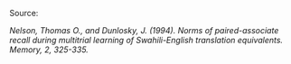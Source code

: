 Source:

_Nelson, Thomas O., and Dunlosky, J. (1994). Norms of paired-associate recall during multitrial learning of Swahili-English translation equivalents. Memory, 2, 325-335._
